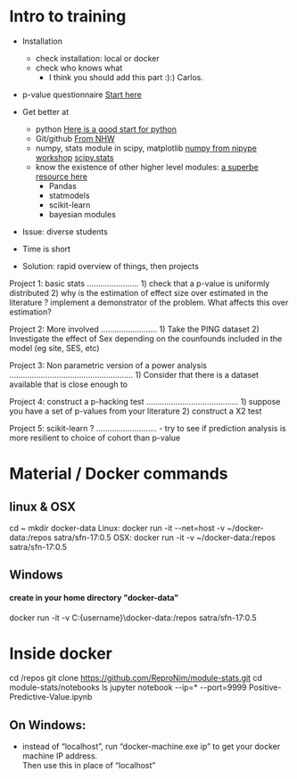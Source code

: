 # Intro to training 

* Installation
	- check installation: local or docker 
	- check who knows what
        - I think you should add this part :):) Carlos. 

* p-value questionnaire
		[Start here](http://www.reproducibleimaging.org/module-stats/03-p-values/)
* Get better at 
	- python
		[Here is a good start for python](https://neurohackweek.github.io/python-for-programmers/)
	- Git/github
		[From NHW](https://github.com/neurohackweek/git-and-github)
	- numpy, stats module in scipy, matplotlib
		[numpy from nipype workshop](http://nbviewer.jupyter.org/github/nipy/workshops/blob/master/170327-nipype/notebooks/numpy-advanced/numpy_advanced_py3.ipynb)
		[scipy.stats]()
	- know the existence of other higher level modules:
		[a superbe resource here](http://www.scipy-lectures.org/packages/index.html)
		- Pandas
		- statmodels
		- scikit-learn
		- bayesian modules
* Issue: diverse students
* Time is short
* Solution: rapid overview of things, then projects

Project 1: basic stats
.......................
	1) check that a p-value is uniformly distributed 
	2) why is the estimation of effect size over estimated in the literature ? implement a demonstrator of the problem. What affects this over estimation?

Project 2: More involved
.........................
	1) Take the PING dataset
	2) Investigate the effect of Sex depending on the counfounds included in the model (eg site, SES, etc) 

Project 3: Non parametric version of a power analysis
.......................................................
	1) Consider that there is a dataset available that is close enough to 

Project 4: construct a p-hacking test
.........................................
	1) suppose you have a set of p-values from your literature
	2) construct a X2 test  

Project 5: scikit-learn ? 
...........................
	- try to see if prediction analysis is more resilient to choice of cohort than p-value



# Material / Docker commands 

## linux & OSX
cd ~
mkdir docker-data
Linux: docker run -it --net=host -v ~/docker-data:/repos  satra/sfn-17:0.5
OSX: docker run -it -v ~/docker-data:/repos  satra/sfn-17:0.5

## Windows
#### create in your home directory "docker-data"

docker run -it -v C:\{username}\docker-data:/repos  satra/sfn-17:0.5

# Inside docker

cd /repos
git clone  https://github.com/ReproNim/module-stats.git
cd module-stats/notebooks
ls
jupyter notebook --ip=* --port=9999 Positive-Predictive-Value.ipynb

## On Windows: 
- instead of “localhost”, run “docker-machine.exe ip” to get your docker machine IP address.  
Then use this in place of “localhost”

